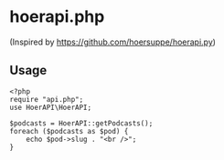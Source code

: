 # hoerapi.php

(Inspired by https://github.com/hoersuppe/hoerapi.py)

## Usage
```
<?php
require "api.php";
use HoerAPI\HoerAPI;

$podcasts = HoerAPI::getPodcasts();
foreach ($podcasts as $pod) {
    echo $pod->slug . "<br />";
}
```